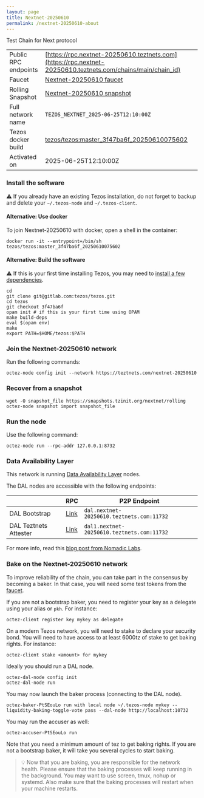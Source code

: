 ```yaml
---
layout: page
title: Nextnet-20250610
permalink: /nextnet-20250610-about
---
```


Test Chain for Next protocol

| | |
|-------|---------------------|
| Public RPC endpoints | [https://rpc.nextnet-20250610.teztnets.com](https://rpc.nextnet-20250610.teztnets.com/chains/main/chain_id)<br/> |
| Faucet | [Nextnet-20250610 faucet](https://faucet.nextnet-20250610.teztnets.com) |
| Rolling Snapshot | [Nextnet-20250610 snapshot](https://snapshots.tzinit.org/nextnet/rolling) |
| Full network name | `TEZOS_NEXTNET_2025-06-25T12:10:00Z` |
| Tezos docker build | [tezos/tezos:master_3f47ba6f_20250610075602](https://hub.docker.com/r/tezos/tezos/tags?page=1&ordering=last_updated&name=master_3f47ba6f_20250610075602) |
| Activated on | 2025-06-25T12:10:00Z |





### Install the software

⚠️  If you already have an existing Tezos installation, do not forget to backup and delete your `~/.tezos-node` and `~/.tezos-client`.



#### Alternative: Use docker

To join Nextnet-20250610 with docker, open a shell in the container:

```
docker run -it --entrypoint=/bin/sh tezos/tezos:master_3f47ba6f_20250610075602
```


#### Alternative: Build the software

⚠️  If this is your first time installing Tezos, you may need to [install a few dependencies](https://tezos.gitlab.io/introduction/howtoget.html#setting-up-the-development-environment-from-scratch).

```
cd
git clone git@gitlab.com:tezos/tezos.git
cd tezos
git checkout 3f47ba6f
opam init # if this is your first time using OPAM
make build-deps
eval $(opam env)
make
export PATH=$HOME/tezos:$PATH
```

### Join the Nextnet-20250610 network

Run the following commands:

```
octez-node config init --network https://teztnets.com/nextnet-20250610

```


### Recover from a snapshot

```
wget -O snapshot_file https://snapshots.tzinit.org/nextnet/rolling
octez-node snapshot import snapshot_file
```


### Run the node

Use the following command:

```
octez-node run --rpc-addr 127.0.0.1:8732
```




### Data Availability Layer

This network is running [Data Availability Layer](https://tezos.gitlab.io/shell/dal.html) nodes.


The DAL nodes are accessible with the following endpoints:

| | RPC | P2P Endpoint |
|------------|---------|--------------|
| DAL Bootstrap | [Link](https://dal-bootstrap-rpc.nextnet-20250610.teztnets.com/p2p/gossipsub/scores) | `dal.nextnet-20250610.teztnets.com:11732` |
| DAL Teztnets Attester | [Link](https://dal-attester-rpc.nextnet-20250610.teztnets.com/p2p/gossipsub/scores) | `dal1.nextnet-20250610.teztnets.com:11732` |


For more info, read this [blog post from Nomadic Labs](https://research-development.nomadic-labs.com/data-availability-layer-tezos.html).



### Bake on the Nextnet-20250610 network

To improve reliability of the chain, you can take part in the consensus by becoming a baker. In that case, you will need some test tokens from the [faucet](https://faucet.nextnet-20250610.teztnets.com).

If you are not a bootstrap baker, you need to register your key as a delegate using your alias or `pkh`. For instance:
```bash=2
octez-client register key mykey as delegate
```

On a modern Tezos network, you will need to stake to declare your security bond.  You will need to have access to at least 6000tz of stake to get baking rights. For instance:
```
octez-client stake <amount> for mykey
```	

Ideally you should run a DAL node.
```
octez-dal-node config init
octez-dal-node run
```

You may now launch the baker process (connecting to the DAL node).
```bash=3
octez-baker-PtSEouLo run with local node ~/.tezos-node mykey --liquidity-baking-toggle-vote pass --dal-node http://localhost:10732
```

You may run the accuser as well:
```bash=3
octez-accuser-PtSEouLo run
```

Note that you need a minimum amount of tez to get baking rights. If you are not a bootstrap baker, it will take you several cycles to start baking.

> 💡 Now that you are baking, you are responsible for the network health. Please ensure that the baking processes will keep running in the background. You may want to use screen, tmux, nohup or systemd. Also make sure that the baking processes will restart when your machine restarts.


